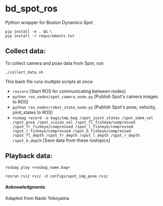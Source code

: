 # bd_spot_ros

Python wrapper for Boston Dynamics Spot

```
pip install -e . && \
pip install -r requirements.txt
```
## Collect data:
To collect camera and pose data from Spot, run:

`./collect_data.sh`

This bash file runs multiple scripts at once:
* `roscore` [Start ROS for communicating between nodes]
* `python ros_nodes/spot_camera_node.py` [Publish Spot's camera images to ROS]
* `python ros_nodes/robot_state_node.py` [Publish Spot's pose, velocity, joint_states to ROS]
* `rosbag record -o bags/tmp.bag /spot_joint_states /spot_odom_vel /spot_pose /spot_vision_vel /spot_fl_fisheye/compressed /spot_fr_fisheye/compressed /spot_l_fisheye/compressed /spot_r_fisheye/compressed /spot_b_fisheye/compressed /spot_fl_depth /spot_fr_depth /spot_l_depth /spot_r_depth /spot_b_depth` [Save data from these rostopics]

## Playback data:
`rosbag play <rosbag_name.bag>`

`rosrun rviz rviz -d configs/spot_img_pose.rviz`


#### Acknowledgments
Adapted from Naoki Yokoyama